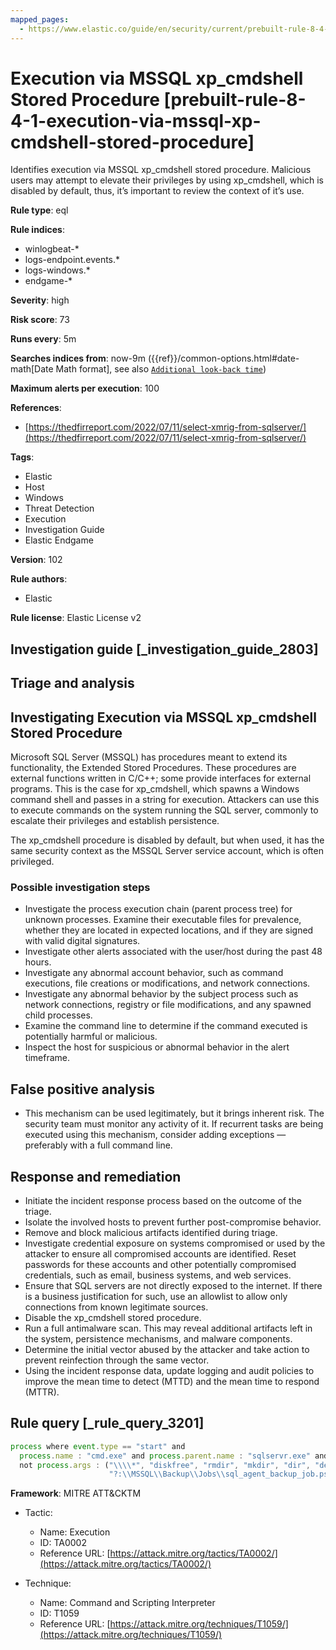 ```yaml
---
mapped_pages:
  - https://www.elastic.co/guide/en/security/current/prebuilt-rule-8-4-1-execution-via-mssql-xp-cmdshell-stored-procedure.html
---
```


# Execution via MSSQL xp_cmdshell Stored Procedure [prebuilt-rule-8-4-1-execution-via-mssql-xp-cmdshell-stored-procedure]

Identifies execution via MSSQL xp_cmdshell stored procedure. Malicious users may attempt to elevate their privileges by using xp_cmdshell, which is disabled by default, thus, it’s important to review the context of it’s use.

**Rule type**: eql

**Rule indices**:

* winlogbeat-*
* logs-endpoint.events.*
* logs-windows.*
* endgame-*

**Severity**: high

**Risk score**: 73

**Runs every**: 5m

**Searches indices from**: now-9m ({{ref}}/common-options.html#date-math[Date Math format], see also [`Additional look-back time`](docs-content://solutions/security/detect-and-alert/create-detection-rule.md#rule-schedule))

**Maximum alerts per execution**: 100

**References**:

* [https://thedfirreport.com/2022/07/11/select-xmrig-from-sqlserver/](https://thedfirreport.com/2022/07/11/select-xmrig-from-sqlserver/)

**Tags**:

* Elastic
* Host
* Windows
* Threat Detection
* Execution
* Investigation Guide
* Elastic Endgame

**Version**: 102

**Rule authors**:

* Elastic

**Rule license**: Elastic License v2

## Investigation guide [_investigation_guide_2803]

## Triage and analysis

## Investigating Execution via MSSQL xp_cmdshell Stored Procedure

Microsoft SQL Server (MSSQL) has procedures meant to extend its functionality, the Extended Stored Procedures. These
procedures are external functions written in C/C++; some provide interfaces for external programs. This is the case for
xp_cmdshell, which spawns a Windows command shell and passes in a string for execution. Attackers can use this to
execute commands on the system running the SQL server, commonly to escalate their privileges and establish persistence.

The xp_cmdshell procedure is disabled by default, but when used, it has the same security context as the MSSQL Server
service account, which is often privileged.

### Possible investigation steps

- Investigate the process execution chain (parent process tree) for unknown processes. Examine their executable files
for prevalence, whether they are located in expected locations, and if they are signed with valid digital signatures.
- Investigate other alerts associated with the user/host during the past 48 hours.
- Investigate any abnormal account behavior, such as command executions, file creations or modifications, and network
connections.
- Investigate any abnormal behavior by the subject process such as network connections, registry or file modifications,
and any spawned child processes.
- Examine the command line to determine if the command executed is potentially harmful or malicious.
- Inspect the host for suspicious or abnormal behavior in the alert timeframe.

## False positive analysis

- This mechanism can be used legitimately, but it brings inherent risk. The security team must monitor any activity of
it. If recurrent tasks are being executed using this mechanism, consider adding exceptions — preferably with a full
command line.

## Response and remediation

- Initiate the incident response process based on the outcome of the triage.
- Isolate the involved hosts to prevent further post-compromise behavior.
- Remove and block malicious artifacts identified during triage.
- Investigate credential exposure on systems compromised or used by the attacker to ensure all compromised accounts are
identified. Reset passwords for these accounts and other potentially compromised credentials, such as email, business
systems, and web services.
- Ensure that SQL servers are not directly exposed to the internet. If there is a business justification for such, use
an allowlist to allow only connections from known legitimate sources.
- Disable the xp_cmdshell stored procedure.
- Run a full antimalware scan. This may reveal additional artifacts left in the system, persistence mechanisms, and
malware components.
- Determine the initial vector abused by the attacker and take action to prevent reinfection through the same vector.
- Using the incident response data, update logging and audit policies to improve the mean time to detect (MTTD) and the
mean time to respond (MTTR).

## Rule query [_rule_query_3201]

```js
process where event.type == "start" and
  process.name : "cmd.exe" and process.parent.name : "sqlservr.exe" and
  not process.args : ("\\\\*", "diskfree", "rmdir", "mkdir", "dir", "del", "rename", "bcp", "*XMLNAMESPACES*",
                      "?:\\MSSQL\\Backup\\Jobs\\sql_agent_backup_job.ps1", "K:\\MSSQL\\Backup\\msdb", "K:\\MSSQL\\Backup\\Logins")
```

**Framework**: MITRE ATT&CKTM

* Tactic:

    * Name: Execution
    * ID: TA0002
    * Reference URL: [https://attack.mitre.org/tactics/TA0002/](https://attack.mitre.org/tactics/TA0002/)

* Technique:

    * Name: Command and Scripting Interpreter
    * ID: T1059
    * Reference URL: [https://attack.mitre.org/techniques/T1059/](https://attack.mitre.org/techniques/T1059/)



